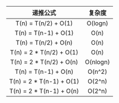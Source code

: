 |         递推公式         |  复杂度  |
| :----------------------: | :------: |
|   T(n) = T(n/2) + O(1)   | O(logn)  |
|   T(n) = T(n-1) + O(1)   |   O(n)   |
|   T(n) = T(n/2) + O(n)   |   O(n)   |
| T(n) = 2 * T(n/2) + O(1) |   O(n)   |
| T(n) = 2 * T(n/2) + O(n) | O(nlogn) |
|   T(n) = T(n-1) + O(n)   |  O(n^2)  |
| T(n) = 2 * T(n-1) + O(1) |  O(2^n)  |
| T(n) = 2 * T(n-1) + O(n) |  O(2^n)  |

